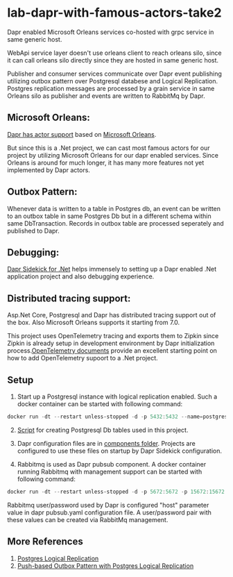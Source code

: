 # lab-dapr-with-famous-actors-take2
Dapr enabled Microsoft Orleans services co-hosted with grpc service in same generic host.

WebApi service layer doesn't use orleans client to reach orleans silo, since it can call orleans silo directly since they are hosted in same generic host.

Publisher and consumer services communicate over Dapr event publishing utilizing outbox pattern over Postgresql databese and Logical Replication. Postgres replication messages are processed by a grain service in same Orleans silo as publisher and events are written to RabbitMq by Dapr.

## Microsoft Orleans:
[Dapr has actor support](https://docs.dapr.io/concepts/faq/#what-is-the-relationship-between-dapr-orleans-and-service-fabric-reliable-actors) based on [Microsoft Orleans](https://dotnet.github.io/orleans/). 

But since this is a .Net project, we can cast most famous actors for our project by utilizing Microsoft Orleans for our dapr enabled services. Since Orleans is around for much longer, it has many more features not yet implemented by Dapr actors.

## Outbox Pattern:
Whenever data is written to a table in Postgres db, an event can be written to an outbox table in same Postgres Db but in a different schema within same DbTransaction. Records in outbox table are processed seperately and published to Dapr.

## Debugging:
[Dapr Sidekick for .Net](https://github.com/man-group/dapr-sidekick-dotnet) helps immensely to setting up a Dapr enabled .Net application project and also debugging experience.

## Distributed tracing support:
Asp.Net Core, Postgresql and Dapr has distributed tracing support out of the box. Also Microsoft Orleans supports it starting from 7.0. 

This project uses OpenTelemetry tracing and exports them to Zipkin since Zipkin is already setup in development environment by Dapr initialization process.[OpenTelemetry documents](https://opentelemetry.io/docs/instrumentation/net/getting-started/) provide an excellent starting point on how to add OpenTelemetry supoort to a .Net project.

## Setup
1. Start up a Postgresql instance with logical replication enabled. Such a docker container can be started with following command:
```powershell
docker run -dt --restart unless-stopped -d -p 5432:5432 --name=postgres15.1 -e POSTGRES_PASSWORD=password postgres:15.1 -c 'wal_level=logical'
```

2. [Script](https://github.com/modabas/lab-dapr-with-famous-actors-take2/blob/master/src/PublisherService/Infrastructure/Database/Postgres/OutboxPattern/Scripts/Init.txt) for creating Postgresql Db tables used in this project.

3. Dapr configuration files are in [components folder](https://github.com/modabas/lab-dapr-with-famous-actors-take2/tree/master/components). Projects are configured to use these files on startup by Dapr Sidekick configuration.

4. Rabbitmq is used as Dapr pubsub component. A docker container running Rabbitmq with management support can be started with following command:
```powershell
docker run -dt --restart unless-stopped -d -p 5672:5672 -p 15672:15672 --hostname my-rabbit --name rabbitmq3 rabbitmq:3-management
```
Rabbitmq user/password used by Dapr is configured "host" parameter value in dapr pubsub.yaml configuration file. A user/password pair with these values can be created via RabbitMq management.

## More References
1. [Postgres Logical Replication](https://www.npgsql.org/doc/replication.html)
2. [Push-based Outbox Pattern with Postgres Logical Replication](https://event-driven.io/en/push_based_outbox_pattern_with_postgres_logical_replication/)

